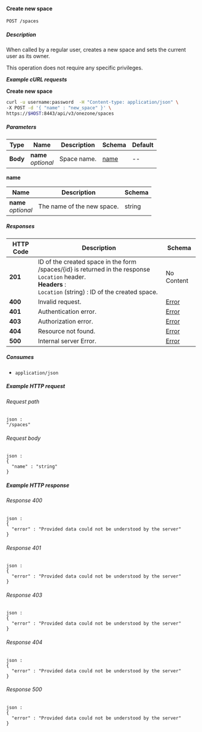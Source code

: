 
<a name="create_space"></a>
#### Create new space
```
POST /spaces
```


##### Description
When called by a regular user, creates a new space and sets the current
user as its owner.

This operation does not require any specific privileges.

***Example cURL requests***

**Create new space**
```bash
curl -u username:password  -H "Content-type: application/json" \
-X POST -d '{ "name" : "new_space" }' \
https://$HOST:8443/api/v3/onezone/spaces
```


##### Parameters

|Type|Name|Description|Schema|Default|
|---|---|---|---|---|
|**Body**|**name**  <br>*optional*|Space name.|[name](#create_space-name)|--|

<a name="create_space-name"></a>
**name**

|Name|Description|Schema|
|---|---|---|
|**name**  <br>*optional*|The name of the new space.|string|


##### Responses

|HTTP Code|Description|Schema|
|---|---|---|
|**201**|ID of the created space in the form /spaces/{id} is returned in the response `Location` header.  <br>**Headers** :   <br>`Location` (string) : ID of the created space.|No Content|
|**400**|Invalid request.|[Error](../definitions/Error.md#error)|
|**401**|Authentication error.|[Error](../definitions/Error.md#error)|
|**403**|Authorization error.|[Error](../definitions/Error.md#error)|
|**404**|Resource not found.|[Error](../definitions/Error.md#error)|
|**500**|Internal server Error.|[Error](../definitions/Error.md#error)|


##### Consumes

* `application/json`


##### Example HTTP request

###### Request path
```
json :
"/spaces"
```


###### Request body
```
json :
{
  "name" : "string"
}
```


##### Example HTTP response

###### Response 400
```
json :
{
  "error" : "Provided data could not be understood by the server"
}
```


###### Response 401
```
json :
{
  "error" : "Provided data could not be understood by the server"
}
```


###### Response 403
```
json :
{
  "error" : "Provided data could not be understood by the server"
}
```


###### Response 404
```
json :
{
  "error" : "Provided data could not be understood by the server"
}
```


###### Response 500
```
json :
{
  "error" : "Provided data could not be understood by the server"
}
```



